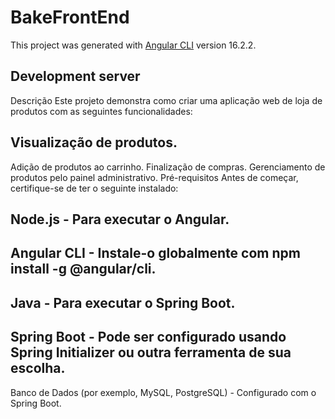 # BakeFrontEnd
This project was generated with [Angular CLI](https://github.com/angular/angular-cli) version 16.2.2.
## Development server

Descrição
Este projeto demonstra como criar uma aplicação web de loja de produtos com as seguintes funcionalidades:

 ## Visualização de produtos.
 
Adição de produtos ao carrinho.
Finalização de compras.
Gerenciamento de produtos pelo painel administrativo.
Pré-requisitos
Antes de começar, certifique-se de ter o seguinte instalado:

## Node.js - Para executar o Angular.

## Angular CLI - Instale-o globalmente com npm install -g @angular/cli.

## Java - Para executar o Spring Boot.

## Spring Boot - Pode ser configurado usando Spring Initializer ou outra ferramenta de sua escolha.
Banco de Dados (por exemplo, MySQL, PostgreSQL) - Configurado com o Spring Boot.

